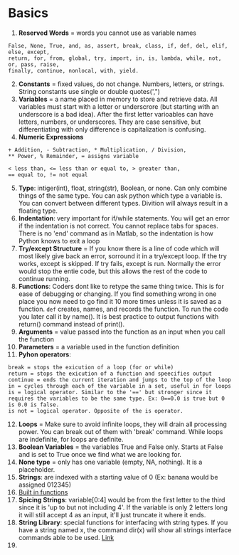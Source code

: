 # Basics

1. **Reserved Words** = words you cannot use as variable names
```
False, None, True, and, as, assert, break, class, if, def, del, elif, else, except, 
return, for, from, global, try, import, in, is, lambda, while, not, or, pass, raise, 
finally, continue, nonlocal, with, yield.
```
2. **Constants** = fixed values, do not change. Numbers, letters, or strings. String constants use single or double quotes(',")
3. **Variables** = a name placed in memory to store and retrieve data. All variables must start with a letter or underscrore (but starting with an underscore is a bad idea). After the first letter varioables can have letters, numbers, or underscores. They are case sensitive, but differentiating with only difference is capitalization is confusing. 
4. **Numeric Expressions**
```
+ Addition, - Subtraction, * Multiplication, / Division, 
** Power, % Remainder, = assigns variable
```
```
< less than, <= less than or equal to, > greater than, 
== equal to, != not equal
```
5. **Type**: intiger(int), float, string(str), Boolean, or none. Can only combine things of the same type. You can ask python which type a variable is. You can convert between different types. Divition will always result in a floating type. 
6. **Indentation**: very important for if/while statements. You will get an error if the indentation is not correct. You cannot replace tabs for spaces. There is no 'end' command as in Matlab, so the indentation is how Python knows to exit a loop
7. **Try/except Structure** = If you know there is a line of code which will most likely give back an error, sorround it in a try/except loop. If the try works, except is skipped. If try fails, except is run. Normally the error would stop the entie code, but this allows the rest of the code to continue running. 
8. **Functions**: Coders dont like to retype the same thing twice. This is for ease of debugging or changing. If you find something wrong in one place you now need to go find it 10 more times unless it is saved as a function. `def` creates, names, and records the function. To run the code you later call it by name(). It is best practice to output functions with return() command instead of print().
9. **Arguments** = value passed into the function as an input when you call the function
10. **Parameters** = a variable used in the function definition
11. **Pyhon operators**: 
```
break = stops the exicution of a loop (for or while)
return = stops the exicution of a function and speecifies output
continue = ends the current iteration and jumps to the top of the loop
in = cycles through each of the variable in a set, useful in for loops
is = logical operator. Similar to the '==' but stronger since it requires the variables to be the same type. Ex: 0==0.0 is true but 0 is 0.0 is false.
is not = logical operator. Opposite of the is operator.
```
12. **Loops** = Make sure to avoid infinite loops, they will drain all processing power. You can break out of them with 'break' command. While loops are indefinite, for loops are definite.
13. **Boolean Variables** = the variables True and False only. Starts at False and is set to True once we find what we are looking for.
14. **None type** = only has one variable (empty, NA, nothing). It is a placeholder.
15. **Strings**: are indexed with a starting value of 0 (Ex: banana would be assigned 012345)
16. [Built in functions](https://docs.python.org/3/library/functions.html)
17. **Spicing Strings**: variable[0:4] would be from the first letter to the third since it is 'up to but not including 4'. If the variable is only 2 letters long it will still accept 4 as an input, it'll just truncate it where it ends. 
18. **String Library**: special functions for interfacing with string types. If you have a string named x, the command dir(x) will show all strings interface commands able to be used. [Link](https://docs.python.org/3/library/stdtypes.html#string-methods)
19. 
